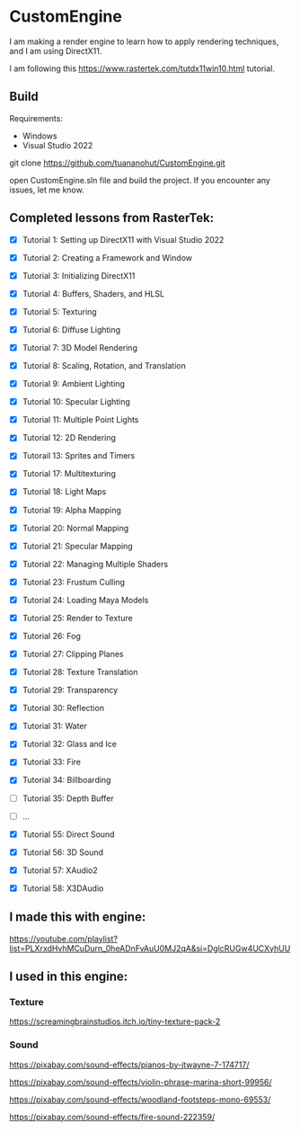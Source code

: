 # CustomEngine

I am making a render engine to learn how to apply rendering techniques, and I am using DirectX11.

I am following this https://www.rastertek.com/tutdx11win10.html tutorial. 

## Build

Requirements: 

- Windows 
- Visual Studio 2022

git clone https://github.com/tuananohut/CustomEngine.git

open CustomEngine.sln file and build the project. If you encounter any issues, let me know.

## Completed lessons from RasterTek:

- [x] Tutorial 1: Setting up DirectX11 with Visual Studio 2022
- [x] Tutorial 2: Creating a Framework and Window
- [x] Tutorial 3: Initializing DirectX11
- [x] Tutorial 4: Buffers, Shaders, and HLSL
- [x] Tutorial 5: Texturing
- [x] Tutorial 6: Diffuse Lighting
- [x] Tutorial 7: 3D Model Rendering
- [x] Tutorial 8: Scaling, Rotation, and Translation
- [x] Tutorial 9: Ambient Lighting
- [x] Tutorial 10: Specular Lighting
- [x] Tutorial 11: Multiple Point Lights
- [x] Tutorial 12: 2D Rendering
- [x] Tutorail 13: Sprites and Timers
- [x] Tutorial 17: Multitexturing
- [x] Tutorial 18: Light Maps
- [x] Tutorial 19: Alpha Mapping
- [x] Tutorial 20: Normal Mapping
- [x] Tutorial 21: Specular Mapping
- [x] Tutorial 22: Managing Multiple Shaders
- [x] Tutorial 23: Frustum Culling
- [x] Tutorial 24: Loading Maya Models
- [x] Tutorial 25: Render to Texture
- [x] Tutorial 26: Fog
- [x] Tutorial 27: Clipping Planes
- [x] Tutorial 28: Texture Translation
- [x] Tutorial 29: Transparency
- [x] Tutorial 30: Reflection
- [x] Tutorial 31: Water
- [x] Tutorial 32: Glass and Ice
- [x] Tutorial 33: Fire
- [x] Tutorial 34: Billboarding
- [ ] Tutorial 35: Depth Buffer
- [ ] ... 
- [x] Tutorial 55: Direct Sound
- [x] Tutorial 56: 3D Sound
- [x] Tutorial 57: XAudio2
- [x] Tutorial 58: X3DAudio


## I made this with engine:

https://youtube.com/playlist?list=PLXrxdHvhMCuDurn_0heADnFvAuU0MJ2qA&si=DglcRUGw4UCXyhUU

## I used in this engine:

### Texture

https://screamingbrainstudios.itch.io/tiny-texture-pack-2

### Sound

https://pixabay.com/sound-effects/pianos-by-jtwayne-7-174717/

https://pixabay.com/sound-effects/violin-phrase-marina-short-99956/

https://pixabay.com/sound-effects/woodland-footsteps-mono-69553/

https://pixabay.com/sound-effects/fire-sound-222359/
